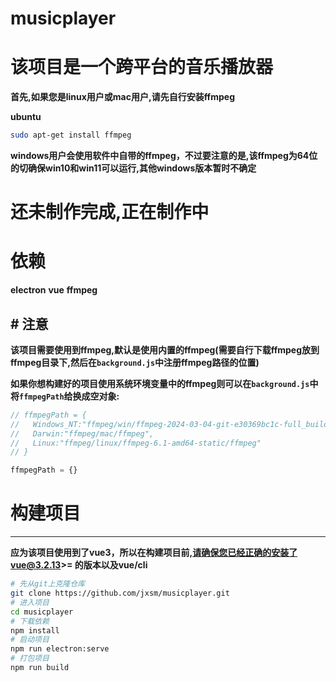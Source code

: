 # musicplayer

# 该项目是一个跨平台的音乐播放器

**首先,如果您是linux用户或mac用户,请先自行安装ffmpeg**

**ubuntu**

```bash
sudo apt-get install ffmpeg
```

**windows用户会使用软件中自带的ffmpeg，不过要注意的是,该ffmpeg为64位的切确保win10和win11可以运行,其他windows版本暂时不确定**

# 还未制作完成,正在制作中

# 依赖

**electron**
**vue**
**ffmpeg**

## # 注意

**该项目需要使用到ffmpeg,默认是使用内置的ffmpeg(需要自行下载ffmpeg放到ffmpeg目录下,然后在`background.js`中注册ffmpeg路径的位置)**

**如果你想构建好的项目使用系统环境变量中的ffmpeg则可以在`background.js`中将`ffmpegPath`给换成空对象:**

```js
// ffmpegPath = {
//   Windows_NT:"ffmpeg/win/ffmpeg-2024-03-04-git-e30369bc1c-full_build/bin/ffmpeg.exe",
//   Darwin:"ffmpeg/mac/ffmpeg",
//   Linux:"ffmpeg/linux/ffmpeg-6.1-amd64-static/ffmpeg"
// }

ffmpegPath = {}
```

# 构建项目

****

**应为该项目使用到了vue3，所以在构建项目前,请确保您已经正确的安装了vue@3.2.13>= 的版本以及vue/cli**

```bash
# 先从git上克隆仓库
git clone https://github.com/jxsm/musicplayer.git
# 进入项目
cd musicplayer
# 下载依赖
npm install
# 启动项目
npm run electron:serve
# 打包项目
npm run build

```
